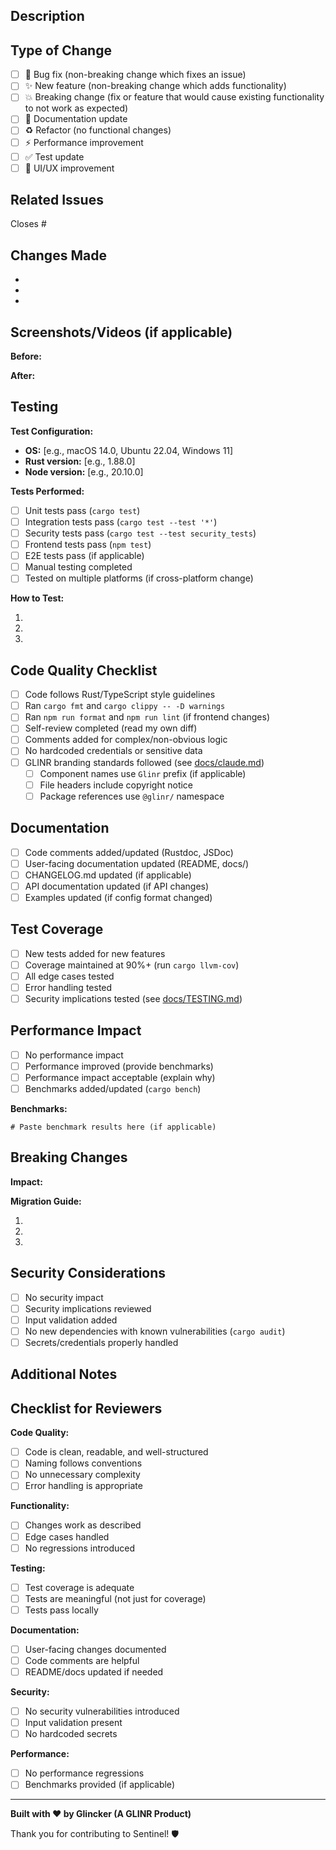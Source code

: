 ## Description

<!-- Provide a clear and concise description of your changes -->

## Type of Change

<!-- Mark all that apply with an "x" -->

- [ ] 🐛 Bug fix (non-breaking change which fixes an issue)
- [ ] ✨ New feature (non-breaking change which adds functionality)
- [ ] 💥 Breaking change (fix or feature that would cause existing functionality to not work as expected)
- [ ] 📝 Documentation update
- [ ] ♻️ Refactor (no functional changes)
- [ ] ⚡ Performance improvement
- [ ] ✅ Test update
- [ ] 🎨 UI/UX improvement

## Related Issues

<!-- Link related issues using keywords: Closes #123, Fixes #456, Refs #789 -->

Closes #

## Changes Made

<!-- List the key changes in this PR with bullet points -->

-
-
-

## Screenshots/Videos (if applicable)

<!-- Add screenshots or screen recordings for UI/UX changes -->

**Before:**
<!-- Screenshot/description of current behavior -->

**After:**
<!-- Screenshot/description of new behavior -->

## Testing

**Test Configuration:**
- **OS:** [e.g., macOS 14.0, Ubuntu 22.04, Windows 11]
- **Rust version:** [e.g., 1.88.0]
- **Node version:** [e.g., 20.10.0]

**Tests Performed:**
- [ ] Unit tests pass (`cargo test`)
- [ ] Integration tests pass (`cargo test --test '*'`)
- [ ] Security tests pass (`cargo test --test security_tests`)
- [ ] Frontend tests pass (`npm test`)
- [ ] E2E tests pass (if applicable)
- [ ] Manual testing completed
- [ ] Tested on multiple platforms (if cross-platform change)

**How to Test:**
<!-- Provide step-by-step instructions for reviewers to test your changes -->

1.
2.
3.

## Code Quality Checklist

- [ ] Code follows Rust/TypeScript style guidelines
- [ ] Ran `cargo fmt` and `cargo clippy -- -D warnings`
- [ ] Ran `npm run format` and `npm run lint` (if frontend changes)
- [ ] Self-review completed (read my own diff)
- [ ] Comments added for complex/non-obvious logic
- [ ] No hardcoded credentials or sensitive data
- [ ] GLINR branding standards followed (see [docs/claude.md](../docs/claude.md))
  - [ ] Component names use `Glinr` prefix (if applicable)
  - [ ] File headers include copyright notice
  - [ ] Package references use `@glinr/` namespace

## Documentation

- [ ] Code comments added/updated (Rustdoc, JSDoc)
- [ ] User-facing documentation updated (README, docs/)
- [ ] CHANGELOG.md updated (if applicable)
- [ ] API documentation updated (if API changes)
- [ ] Examples updated (if config format changed)

## Test Coverage

- [ ] New tests added for new features
- [ ] Coverage maintained at 90%+ (run `cargo llvm-cov`)
- [ ] All edge cases tested
- [ ] Error handling tested
- [ ] Security implications tested (see [docs/TESTING.md](../docs/TESTING.md))

## Performance Impact

<!-- If this PR affects performance, describe the impact -->

- [ ] No performance impact
- [ ] Performance improved (provide benchmarks)
- [ ] Performance impact acceptable (explain why)
- [ ] Benchmarks added/updated (`cargo bench`)

**Benchmarks:**
```
# Paste benchmark results here (if applicable)
```

## Breaking Changes

<!-- If this is a breaking change, describe the impact and provide migration guide -->

**Impact:**
<!-- What breaks? Who is affected? -->

**Migration Guide:**
<!-- Step-by-step instructions for users to migrate -->

1.
2.
3.

## Security Considerations

<!-- Have you considered security implications of this change? -->

- [ ] No security impact
- [ ] Security implications reviewed
- [ ] Input validation added
- [ ] No new dependencies with known vulnerabilities (`cargo audit`)
- [ ] Secrets/credentials properly handled

## Additional Notes

<!-- Any additional information reviewers should know -->

## Checklist for Reviewers

**Code Quality:**
- [ ] Code is clean, readable, and well-structured
- [ ] Naming follows conventions
- [ ] No unnecessary complexity
- [ ] Error handling is appropriate

**Functionality:**
- [ ] Changes work as described
- [ ] Edge cases handled
- [ ] No regressions introduced

**Testing:**
- [ ] Test coverage is adequate
- [ ] Tests are meaningful (not just for coverage)
- [ ] Tests pass locally

**Documentation:**
- [ ] User-facing changes documented
- [ ] Code comments are helpful
- [ ] README/docs updated if needed

**Security:**
- [ ] No security vulnerabilities introduced
- [ ] Input validation present
- [ ] No hardcoded secrets

**Performance:**
- [ ] No performance regressions
- [ ] Benchmarks provided (if applicable)

---

**Built with ❤️ by Glincker (A GLINR Product)**

Thank you for contributing to Sentinel! 🛡️
